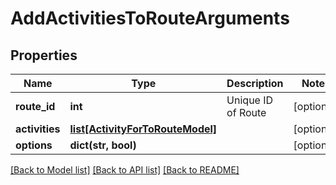 # AddActivitiesToRouteArguments

## Properties
Name | Type | Description | Notes
------------ | ------------- | ------------- | -------------
**route_id** | **int** | Unique ID of Route | [optional] 
**activities** | [**list[ActivityForToRouteModel]**](ActivityForToRouteModel.md) |  | [optional] 
**options** | **dict(str, bool)** |  | [optional] 

[[Back to Model list]](../README.md#documentation-for-models) [[Back to API list]](../README.md#documentation-for-api-endpoints) [[Back to README]](../README.md)


